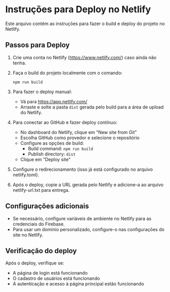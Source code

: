 # Instruções para Deploy no Netlify

Este arquivo contém as instruções para fazer o build e deploy do projeto no Netlify.

## Passos para Deploy

1. Crie uma conta no Netlify (https://www.netlify.com/) caso ainda não tenha.

2. Faça o build do projeto localmente com o comando:
   ```
   npm run build
   ```

3. Para fazer o deploy manual:
   - Vá para https://app.netlify.com/
   - Arraste e solte a pasta `dist` gerada pelo build para a área de upload do Netlify.

4. Para conectar ao GitHub e fazer deploy contínuo:
   - No dashboard do Netlify, clique em "New site from Git"
   - Escolha GitHub como provedor e selecione o repositório
   - Configure as opções de build:
     - Build command: `npm run build`
     - Publish directory: `dist`
   - Clique em "Deploy site"

5. Configure o redirecionamento (isso já está configurado no arquivo netlify.toml).

6. Após o deploy, copie a URL gerada pelo Netlify e adicione-a ao arquivo netlify-url.txt para entrega.

## Configurações adicionais

- Se necessário, configure variáveis de ambiente no Netlify para as credenciais do Firebase.
- Para usar um domínio personalizado, configure-o nas configurações do site no Netlify.

## Verificação do deploy

Após o deploy, verifique se:
- A página de login está funcionando
- O cadastro de usuários está funcionando
- A autenticação e acesso à página principal estão funcionando